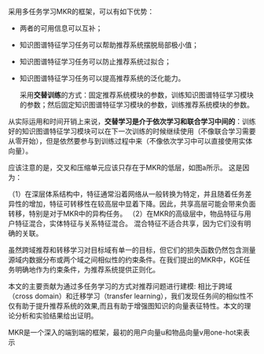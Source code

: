 >

采用多任务学习MKR的框架，可以有如下优势：

- 两者的可用信息可以互补；

- 知识图谱特征学习任务可以帮助推荐系统摆脱局部极小值；

- 知识图谱特征学习任务可以防止推荐系统过拟合；

- 知识图谱特征学习任务可以提高推荐系统的泛化能力。

  采用**交替训练**的方式：固定推荐系统模块的参数，训练知识图谱特征学习模块的参数；然后固定知识图谱特征学习模块的参数，训练推荐系统模块的参数。



从实际运用和时间开销上来说，**交替学习是介于依次学习和联合学习中间的**：训练好的知识图谱特征学习模块可以在下一次训练的时候继续使用（不像联合学习需要从零开始），但是依然要参与到训练过程中来（不像依次学习中可以直接使用实体向量）。



应该注意的是，交叉和压缩单元应该只存在于MKR的低层，如图a所示。 这是因为：

（1）在深层体系结构中，特征通常沿着网络从一般转换为特定，并且随着任务差异性的增加，特征可转移性在较高层中显着下降。因此，共享高层可能会带来负面转移，特别是对于MKR中的异构任务。
（2）在MKR的高级层中，物品特征与用户特征混合，实体特征与关系特征混合。 混合特征不适合共享，因为它们没有明确的关联。

虽然跨域推荐和转移学习对目标域有单一的目标，但它们的损失函数仍然包含测量源域内数据分布或两个域之间相似性的约束条件。在我们提出的MKR中，KGE任务明确地作为约束条件，为推荐系统提供正则化。

本文的主要贡献为通过多任务学习的方式对推荐问题进行建模: 相比于跨域（cross domain）和迁移学习（transfer learning），我们发现任务间的相似性不仅有助于提升推荐系统的效果,而且有助于增强图知识的向量表征特性。本文的理论分析和实验结果给出证明。



MKR是一个深入的端到端的框架，最初的用户向量u和物品向量v用one-hot来表示

